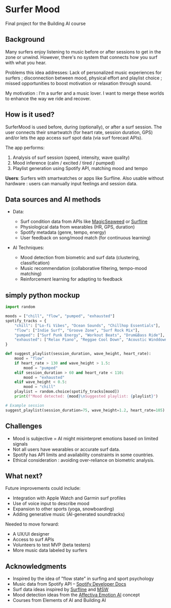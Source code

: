 # Surfer Mood

Final project for the Building AI course

## Background

Many surfers enjoy listening to music before or after sessions to get in the zone or unwind. However, there's no system that connects how you surf with what you hear.

Problems this idea addresses: Lack of personalized music experiences for surfers ; disconnection between mood, physical effort and playlist choice ; missed opportunities to boost motivation or relaxation through sound.

My motivation : I’m a surfer and a music lover. I want to merge these worlds to enhance the way we ride and recover.

## How is it used?

SurferMood is used before, during (optionally), or after a surf session. The user connects their smartwatch (for heart rate, session duration, GPS) and/or lets the app access surf spot data (via surf forecast APIs).

The app performs:
1. Analysis of surf session (speed, intensity, wave quality)
2. Mood inference (calm / excited / tired / pumped)
3. Playlist generation using Spotify API, matching mood and tempo

**Users**: Surfers with smartwatches or apps like Surfline. Also usable without hardware : users can manually input feelings and session data.


## Data sources and AI methods

* Data:
  - Surf condition data from APIs like [MagicSeaweed](https://magicseaweed.com/developer/) or [Surfline](https://surflinelabs.com/)
  - Physiological data from wearables (HR, GPS, duration)
  - Spotify metadata (genre, tempo, energy)
  - User feedback on song/mood match (for continuous learning)

* AI Techniques:
  - Mood detection from biometric and surf data (clustering, classification)
  - Music recommendation (collaborative filtering, tempo-mood matching)
  - Reinforcement learning for adapting to feedback
 
## simply python mockup
```python
import random

moods = ["chill", "flow", "pumped", "exhausted"]
spotify_tracks = {
    "chill": ["Lo-fi Vibes", "Ocean Sounds", "Chillhop Essentials"],
    "flow": ["Indie Surf", "Groove Zone", "Surf Rock Mix"],
    "pumped": ["Surf Punk Energy", "Workout Beats", "Drum&Bass Ride"],
    "exhausted": ["Relax Piano", "Reggae Cool Down", "Acoustic Winddown"]
}

def suggest_playlist(session_duration, wave_height, heart_rate):
    mood = "flow"
    if heart_rate > 130 and wave_height > 1.5:
        mood = "pumped"
    elif session_duration > 60 and heart_rate < 110:
        mood = "exhausted"
    elif wave_height < 0.5:
        mood = "chill"
    playlist = random.choice(spotify_tracks[mood])
    print(f"Mood detected: {mood}\nSuggested playlist: {playlist}")

# Example session
suggest_playlist(session_duration=75, wave_height=1.2, heart_rate=105)
```

## Challenges

* Mood is subjective = AI might misinterpret emotions based on limited signals
* Not all users have wearables or accurate surf data.
* Spotify has API limits and availability constraints in some countries.
* Ethical consideration : avoiding over-reliance on biometric analysis.

## What next?

Future improvements could include:
- Integration with Apple Watch and Garmin surf profiles
- Use of voice input to describe mood
- Expansion to other sports (yoga, snowboarding)
- Adding generative music (AI-generated soundtracks)

Needed to move forward:
- A UX/UI designer
- Access to surf APIs
- Volunteers to test MVP (beta testers)
- More music data labeled by surfers

## Acknowledgments

- Inspired by the idea of "flow state" in surfing and sport psychology
- Music data from Spotify API – [Spotify Developer Docs](https://developer.spotify.com/)
- Surf data ideas inspired by [Surfline](https://www.surfline.com/) and [MSW](https://magicseaweed.com/)
- Mood detection ideas from the [Affectiva Emotion AI](https://www.smart-eye.com/emotion-ai/) concept
- Courses from Elements of AI and Building AI
